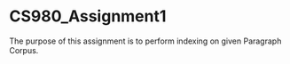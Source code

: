 # CS980_Assignment1
The purpose of this assignment is to perform indexing on given Paragraph Corpus.

